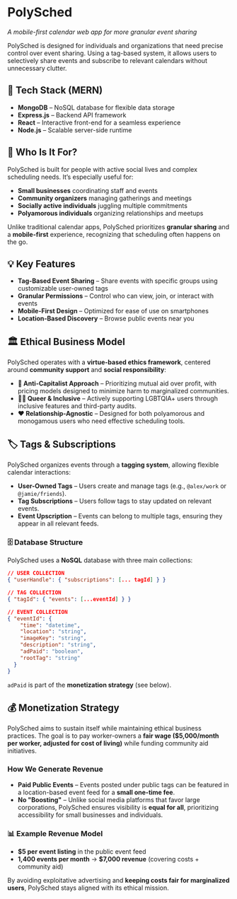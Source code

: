# PolySched  
*A mobile-first calendar web app for more granular event sharing*  

PolySched is designed for individuals and organizations that need precise control over event sharing. Using a tag-based system, it allows users to selectively share events and subscribe to relevant calendars without unnecessary clutter.  

## 🔧 Tech Stack (MERN)  
- **MongoDB** – NoSQL database for flexible data storage  
- **Express.js** – Backend API framework  
- **React** – Interactive front-end for a seamless experience  
- **Node.js** – Scalable server-side runtime  

## 🎯 Who Is It For?  
PolySched is built for people with active social lives and complex scheduling needs. It’s especially useful for:  
- **Small businesses** coordinating staff and events  
- **Community organizers** managing gatherings and meetings  
- **Socially active individuals** juggling multiple commitments  
- **Polyamorous individuals** organizing relationships and meetups  

Unlike traditional calendar apps, PolySched prioritizes **granular sharing** and a **mobile-first** experience, recognizing that scheduling often happens on the go.  

## 💡 Key Features  
- **Tag-Based Event Sharing** – Share events with specific groups using customizable user-owned tags  
- **Granular Permissions** – Control who can view, join, or interact with events  
- **Mobile-First Design** – Optimized for ease of use on smartphones  
- **Location-Based Discovery** – Browse public events near you  

## 🏛 Ethical Business Model  
PolySched operates with a **virtue-based ethics framework**, centered around **community support** and **social responsibility**:  

- **📢 Anti-Capitalist Approach** – Prioritizing mutual aid over profit, with pricing models designed to minimize harm to marginalized communities.  
- **🏳️‍🌈 Queer & Inclusive** – Actively supporting LGBTQIA+ users through inclusive features and third-party audits.  
- **❤️ Relationship-Agnostic** – Designed for both polyamorous and monogamous users who need effective scheduling tools.  

## 🏷 Tags & Subscriptions  
PolySched organizes events through a **tagging system**, allowing flexible calendar interactions:  
- **User-Owned Tags** – Users create and manage tags (e.g., `@alex/work` or `@jamie/friends`).  
- **Tag Subscriptions** – Users follow tags to stay updated on relevant events.  
- **Event Upscription** – Events can belong to multiple tags, ensuring they appear in all relevant feeds.  

### 🗄 Database Structure  
PolySched uses a **NoSQL** database with three main collections:  

```json
// USER COLLECTION  
{ "userHandle": { "subscriptions": [... tagId] } }

// TAG COLLECTION  
{ "tagId": { "events": [...eventId] } }

// EVENT COLLECTION  
{ "eventId": { 
    "time": "datetime",  
    "location": "string",  
    "imageKey": "string",  
    "description": "string",  
    "adPaid": "boolean",  
    "rootTag": "string"  
  } 
}
```

`adPaid` is part of the **monetization strategy** (see below).  

## 💰 Monetization Strategy  
PolySched aims to sustain itself while maintaining ethical business practices. The goal is to pay worker-owners a **fair wage ($5,000/month per worker, adjusted for cost of living)** while funding community aid initiatives.  

### How We Generate Revenue  
- **Paid Public Events** – Events posted under public tags can be featured in a location-based event feed for a **small one-time fee**.  
- **No "Boosting"** – Unlike social media platforms that favor large corporations, PolySched ensures visibility is **equal for all**, prioritizing accessibility for small businesses and individuals.  

### 📊 Example Revenue Model  
- **$5 per event listing** in the public event feed  
- **1,400 events per month** → **$7,000 revenue** (covering costs + community aid)  

By avoiding exploitative advertising and **keeping costs fair for marginalized users**, PolySched stays aligned with its ethical mission.  

